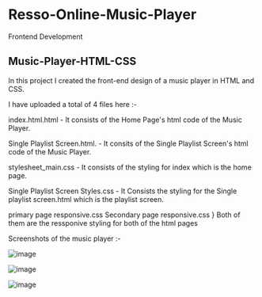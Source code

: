 # Resso-Online-Music-Player
Frontend Development

<h2>Music-Player-HTML-CSS</h2>

In this project I created the front-end design of a music player in HTML and CSS.

I have uploaded a total of 4 files here :-

index.html.html - It consists of the Home Page's html code of the Music Player.

Single Playlist Screen.html. - It consits of the Single Playlist Screen's html code of the Music Player.

stylesheet_main.css - It consists of the styling for index which is the home page.

Single Playlist Screen Styles.css - It Consists the styling for the Single playlist screen.html which is the playlist screen.

primary page responsive.css
Secondary page responsive.css  } Both of them are the ressponive styling for both of the html pages

Screenshots of the music player :-

![image](https://user-images.githubusercontent.com/71114382/134119543-f22be9ca-3473-475c-9883-dd503296b9d6.png)


![image](https://user-images.githubusercontent.com/71114382/134119606-a95637d8-16ff-4738-8124-fe29a4a038a3.png)


![image](https://user-images.githubusercontent.com/71114382/134119675-33368d61-dd75-47ff-9705-ffc63457fdc4.png)




